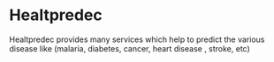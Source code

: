 # Healtpredec
Healtpredec provides many services which help to predict the various disease like (malaria, diabetes, cancer, heart disease , stroke, etc)
